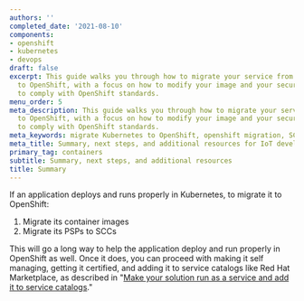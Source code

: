 ```yaml
---
authors: ''
completed_date: '2021-08-10'
components:
- openshift
- kubernetes
- devops
draft: false
excerpt: This guide walks you through how to migrate your service from Kubernetes
  to OpenShift, with a focus on how to modify your image and your security policies
  to comply with OpenShift standards.
menu_order: 5
meta_description: This guide walks you through how to migrate your service from Kubernetes
  to OpenShift, with a focus on how to modify your image and your security policies
  to comply with OpenShift standards.
meta_keywords: migrate Kubernetes to OpenShift, openshift migration, SCCs
meta_title: Summary, next steps, and additional resources for IoT development
primary_tag: containers
subtitle: Summary, next steps, and additional resources
title: Summary
---
```


If an application deploys and runs properly in Kubernetes, to migrate it to OpenShift:
1. Migrate its container images
1. Migrate its PSPs to SCCs

This will go a long way to help the application deploy and run properly in OpenShift as well. Once it does, you can proceed with making it self managing, getting it certified, and adding it to service catalogs like Red Hat Marketplace, as described in "[Make your solution run as a service and add it to service catalogs](https://developer.ibm.com/articles/a-guide-to-turning-your-solution-into-a-service-on-kubernetes-and-adding-it-to-service-catalogs/)."